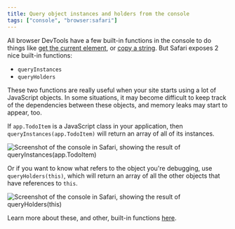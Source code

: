 ```yaml
---
title: Query object instances and holders from the console
tags: ["console", "browser:safari"]
---
```

All browser DevTools have a few built-in functions in the console to do things like [get the current element](/tips/en/get-current-element-in-console/), or [copy a string](/tips/en/copy-from-console/). But Safari exposes 2 nice built-in functions:

* `queryInstances`
* `queryHolders`

These two functions are really useful when your site starts using a lot of JavaScript objects. In some situations, it may become difficult to keep track of the dependencies between these objects, and memory leaks may start to appear, too.

If `app.TodoItem` is a JavaScript class in your application, then `queryInstances(app.TodoItem)` will return an array of all of its instances.

![Screenshot of the console in Safari, showing the result of queryInstances(app.TodoItem)](/assets/img/query-instances-holders-1.png)

Or if you want to know what refers to the object you're debugging, use `queryHolders(this)`, which will return an array of all the other objects that have references to `this`.

![Screenshot of the console in Safari, showing the result of queryHolders(this)](/assets/img/query-instances-holders-2.png)

Learn more about these, and other, built-in functions [here](https://webkit.org/web-inspector/console-command-line-api/#functions).
